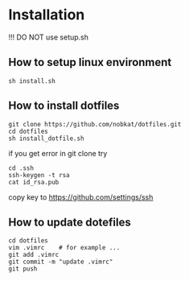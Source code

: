 # Installation

!!! DO NOT use setup.sh

## How to setup linux environment 

```shell
sh install.sh
```


## How to install dotfiles

```shell
git clone https://github.com/nobkat/dotfiles.git
cd dotfiles
sh install_dotfile.sh
```

if you get error in git clone try

```shell
cd .ssh
ssh-keygen -t rsa
cat id_rsa.pub
```

copy key to https://github.com/settings/ssh

## How to update dotefiles

```shell
cd dotfiles
vim .vimrc    # for example ...
git add .vimrc
git commit -m "update .vimrc"
git push
```






